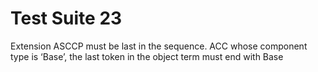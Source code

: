 # Test Suite 23

Extension ASCCP must be last in the sequence.
ACC whose component type is ‘Base’, the last token in the object term must end with Base